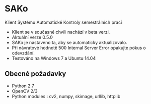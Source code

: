 SAKo
====
Klient Systému Automatické Kontroly semestrálních prací

* Klient se v současné chvíli nachází v beta verzi.
* Aktuální verze 0.5.0
* SAKo je nastaveno ta, aby se automaticky aktualizovalo.
* Při návratové hodnotě 500 Internal Server Error opakujte pokus o odevzdání.
* Testováno na Windows 7 a Ubuntu 14.04 

Obecné požadavky 
----------------
* Python 2.7
* OpenCV 2/3
* Python modules : cv2, numpy, skimage, urllib, httplib






